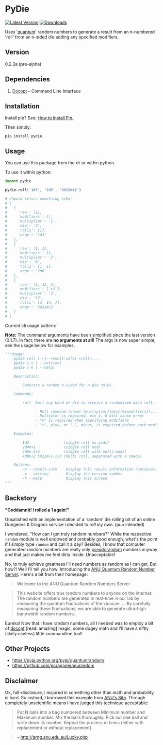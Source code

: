 # PyDie

[![Latest Version](https://pypip.in/v/pydie/badge.png)](https://pypi.python.org/pypi/pydie/)
[![Downloads](https://pypip.in/d/pydie/badge.png)](https://pypi.python.org/pypi/pydie/)

Uses '[quantum](https://qrng.anu.edu.au/)' random numbers to generate a result from an n-numbered 'roll' from an n-sided die adding any specified modifiers.

## Version
0.2.3a (pre-alpha)

## Dependencies
1. [Docopt](http://docopt.org/) – Command Line Interface

## Installation

Install pip? See: [How to install Pip.](http://guide.python-distribute.org/installation.html#pip-installs-python-pip)

Then simply:

`pip install pydie`

## Usage

You can use this package from the cli or within python.

To use it within python:

```python
import pydie

pydie.roll('1d3', '2d6', '3d12m+2')

# should return something like:
# [
#   {
#     'raw': [1],
#     'modifiers': [],
#     'multiplier': '1',
#     'die': '3',
#     'rolls': [1],
#     'argv': '1d3'
#   },
#   {
#     'raw': [1, 1],
#     'modifiers': [],
#     'multiplier': '2',
#     'die': '6',
#     'rolls': [1, 1],
#     'argv': '2d6'
#   },
#   {
#     'raw': [1, 12, 5],
#     'modifiers': ['+2'],
#     'multiplier': '3',
#     'die': '12',
#     'rolls': [3, 14, 7],
#     'argv': '3d12m+2'
#   }
# ]
```

Current cli usage pattern:

**Note:**
The command arguments have been simplified since the last version (0.1.7). In fact, there are **no arguments at all!** The argv is now super simple, see the usage below for examples.

```python
"""Usage:
    pydie roll [-r|--result-info] <roll>...
    pydie (-v | --version)
    pydie (-h | --help)

    Description:

        Generate a random n-sided for n-die roles.

    Commands:

        roll  Roll any kind of die to receive a randomized dice roll.

              - Roll command format {multiplier}{die}[m{modifiers}]...
              - Multipler is required, min 1; 0 will cause error
              - "m" is required when specifying modifiers
              - "+", plus, or "-", minus, is required before each modifier

    Examples:

        1d3                (single roll no mods)
        2d4m+1             (single roll mod)
        3d6m-1+3           (single roll with multi-mods)
        4d8m+2 5d12m+1-2+3 (multi roll, separated with a space)

    Options:
        -r --result-info    Display full result information (optional)
        -v --version        Display the version number
        -h --help           Display this screen
"""
```

## Backstory

**"Goddamnit! I rolled a 1 again!"**

Unsatisfied with an implementation of a 'random' die rolling bit of an online Dungeons & Dragons service I decided to *roll* my own. (pun intended)

I wondered, "How can I get truly random numbers?" While the respective `random` module is well endowed and probably good enough, what's the point if I simply type `random` and call it a day? Besides, I know that computer generated random numbers are really only [pseudorandom](http://en.wikipedia.org/wiki/Pseudorandom_number_generator) numbers anyway and that just makes me feel dirty inside. Unacceptable!

No, to truly achieve greatness I'll need numbers as random as I can get. But how?! Well I'll tell you how. Introducing the [ANU Quantum Random Number Server](http://qrng.anu.edu.au/index.php). Here's a bit from their homepage:

> Welcome to the ANU Quantum Random Numbers Server

>This website offers true random numbers to anyone on the internet. The random numbers are generated in real-time in our lab by measuring the quantum fluctuations of the vacuum. &hellip; By carefully measuring these fluctuations, we are able to generate ultra-high bandwidth random numbers.

Eureka! Now that I have random numbers, all I needed was to employ a bit of [docopt](http://docopt.org/) [read: amazing] magic, some dogey math and I'll have a niftly (likely useless) little commandline tool!

## Other Projects

- <https://pypi.python.org/pypi/quantumrandom/>
- <https://github.com/pcragone/anurandom>

## Disclaimer

Ok, full-disclosure, I majored in something other than math and probability is hard. So instead, I borrowed this example from [ANU's Site](http://qrng.anu.edu.au/index.php). Through completely unscientific means I have judged this technique acceptable:

> Put N balls into a bag numbered between Minimum number and Maximum number. Mix the balls thoroughly. Pick out one ball and write down its number. Repeat the process m times (either with replacement or without replacement).

> – <http://qrng.anu.edu.au/Lucky.php>
